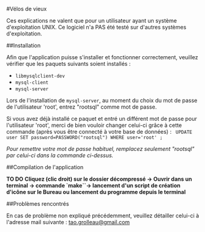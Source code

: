 ﻿#Vélos de vieux

Ces explications ne valent que pour un utilisateur ayant un système d'exploitation UNIX. Ce logiciel n'a PAS été testé sur d'autres systèmes d'exploitation.

##Installation

Afin que l'application puisse s'installer et fonctionner correctement, veuillez vérifier que les paquets suivants soient installés :

 * `libmysqlclient-dev`
 * `mysql-client`
 * `mysql-server`

Lors de l'installation de `mysql-server`, au moment du choix du mot de passe de l'utilisateur 'root', entrez "rootsql" comme mot de passe.

Si vous avez déjà installé ce paquet et entré un différent mot de passe pour l'utilisateur 'root', merci de bien vouloir changer celui-ci grâce à cette commande (après vous être connecté à votre base de données) : 
``` UPDATE user SET password=PASSWORD("rootsql") WHERE user='root' ;```

_Pour remettre votre mot de passe habituel, remplacez seulement "rootsql" par celui-ci dans la commande ci-dessus._

##Compilation de l'application

**TO DO**
**Cliquez (clic droit) sur le dossier décompressé -> Ouvrir dans un terminal -> commande `make``-> lancement d'un script de création d'icône sur le Bureau ou lancement du programme depuis le terminal**

##Problèmes rencontrés

En cas de problème non expliqué précédemment, veuillez détailler celui-ci à l'adresse mail suivante : tao.grolleau@gmail.com